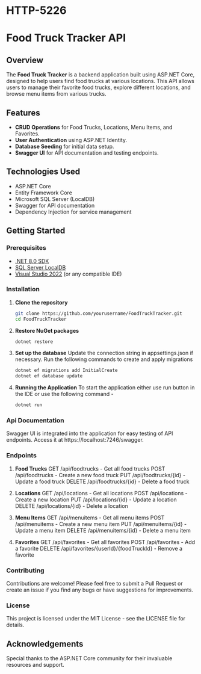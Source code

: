 # HTTP-5226
# Food Truck Tracker API

## Overview
The **Food Truck Tracker** is a backend application built using ASP.NET Core, designed to help users find food trucks at various locations. This API allows users to manage their favorite food trucks, explore different locations, and browse menu items from various trucks.

## Features
- **CRUD Operations** for Food Trucks, Locations, Menu Items, and Favorites.
- **User Authentication** using ASP.NET Identity.
- **Database Seeding** for initial data setup.
- **Swagger UI** for API documentation and testing endpoints.

## Technologies Used
- ASP.NET Core
- Entity Framework Core
- Microsoft SQL Server (LocalDB)
- Swagger for API documentation
- Dependency Injection for service management

## Getting Started

### Prerequisites
- [.NET 8.0 SDK](https://dotnet.microsoft.com/download/dotnet/8.0)
- [SQL Server LocalDB](https://docs.microsoft.com/en-us/sql/database-engine/configure-windows/sql-server-express-localdb?view=sql-server-ver15)
- [Visual Studio 2022](https://visualstudio.microsoft.com/vs/) (or any compatible IDE)

### Installation

1. **Clone the repository**
   ```bash
   git clone https://github.com/yourusername/FoodTruckTracker.git
   cd FoodTruckTracker

2. **Restore NuGet packages**
   ```bash
   dotnet restore

3. **Set up the database**
   Update the connection string in appsettings.json if necessary.
   Run the following commands to create and apply migrations

   ```bash
   dotnet ef migrations add InitialCreate
   dotnet ef database update

4. **Running the Application**
   To start the application either use run button in the IDE or use the following command - 
   ```bash
   dotnet run
   
### Api Documentation
Swagger UI is integrated into the application for easy testing of API endpoints. Access it at https://localhost:7246/swagger.

### Endpoints

1. **Food Trucks**
GET /api/foodtrucks - Get all food trucks
POST /api/foodtrucks - Create a new food truck
PUT /api/foodtrucks/{id} - Update a food truck
DELETE /api/foodtrucks/{id} - Delete a food truck

2. **Locations**
GET /api/locations - Get all locations
POST /api/locations - Create a new location
PUT /api/locations/{id} - Update a location
DELETE /api/locations/{id} - Delete a location

3. **Menu Items**
GET /api/menuitems - Get all menu items
POST /api/menuitems - Create a new menu item
PUT /api/menuitems/{id} - Update a menu item
DELETE /api/menuitems/{id} - Delete a menu item

4. **Favorites**
GET /api/favorites - Get all favorites
POST /api/favorites - Add a favorite
DELETE /api/favorites/{userId}/{foodTruckId} - Remove a favorite

### Contributing
Contributions are welcome! Please feel free to submit a Pull Request or create an issue if you find any bugs or have suggestions for improvements.

### License
This project is licensed under the MIT License - see the LICENSE file for details.

## Acknowledgements
Special thanks to the ASP.NET Core community for their invaluable resources and support.



